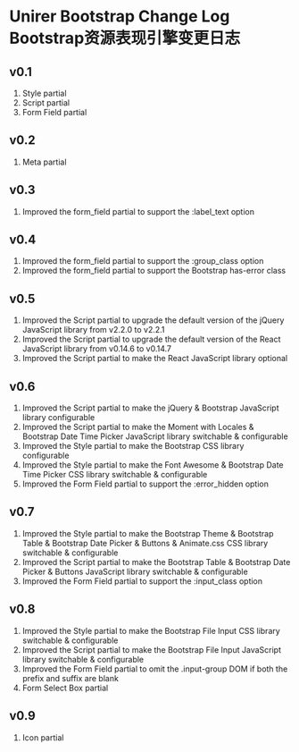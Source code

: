 # Unirer Bootstrap Change Log Bootstrap资源表现引擎变更日志

## v0.1
1. Style partial
2. Script partial
3. Form Field partial

## v0.2
1. Meta partial

## v0.3
1. Improved the form_field partial to support the :label_text option

## v0.4
1. Improved the form_field partial to support the :group_class option
2. Improved the form_field partial to support the Bootstrap has-error class

## v0.5
1. Improved the Script partial to upgrade the default version of the jQuery JavaScript library from v2.2.0 to v2.2.1
2. Improved the Script partial to upgrade the default version of the React JavaScript library from v0.14.6 to v0.14.7
3. Improved the Script partial to make the React JavaScript library optional

## v0.6
1. Improved the Script partial to make the jQuery & Bootstrap JavaScript library configurable
2. Improved the Script partial to make the Moment with Locales & Bootstrap Date Time Picker JavaScript library switchable & configurable
3. Improved the Style partial to make the Bootstrap CSS library configurable
4. Improved the Style partial to make the Font Awesome & Bootstrap Date Time Picker CSS library switchable & configurable
5. Improved the Form Field partial to support the :error_hidden option

## v0.7
1. Improved the Style partial to make the Bootstrap Theme & Bootstrap Table & Bootstrap Date Picker & Buttons & Animate.css CSS library switchable & configurable
2. Improved the Script partial to make the Bootstrap Table & Bootstrap Date Picker & Buttons JavaScript library switchable & configurable
3. Improved the Form Field partial to support the :input_class option

## v0.8
1. Improved the Style partial to make the Bootstrap File Input CSS library switchable & configurable
2. Improved the Script partial to make the Bootstrap File Input JavaScript library switchable & configurable
3. Improved the Form Field partial to omit the .input-group DOM if both the prefix and suffix are blank
4. Form Select Box partial

## v0.9
1. Icon partial
